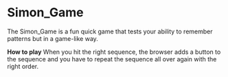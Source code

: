 # Simon_Game
The Simon_Game is a fun quick game that tests your ability to remember patterns but in a game-like way.

********************How to play********************
When you hit the right sequence, the browser adds a button to the sequence and you have to repeat the sequence all over again with the right order.
